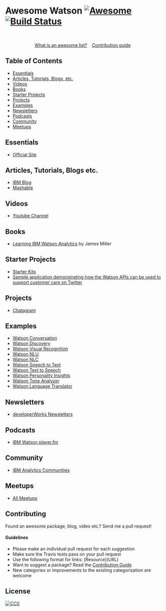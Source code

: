 # Awesome Watson [![Awesome](https://cdn.rawgit.com/sindresorhus/awesome/d7305f38d29fed78fa85652e3a63e154dd8e8829/media/badge.svg)](https://github.com/sindresorhus/awesome) [![Build Status](https://api.travis-ci.org/carlosalan/awesome-watson.svg?branch=master)](https://travis-ci.org/carlosalan/awesome-watson)

<br>

<p align="center">
	<a href="https://github.com/sindresorhus/awesome/blob/master/awesome.md">What is an awesome list?</a>&nbsp;&nbsp;&nbsp;
	<a href="contributing.md">Contribution guide</a>&nbsp;&nbsp;&nbsp;
</p>

## Table of Contents

- [Essentials](#essentials)
- [Articles, Tutorials, Blogs, etc.](#articles-tutorials-blogs-etc)
- [Videos](#videos)
- [Books](#books)
- [Starter Projects](#starter-projects)
- [Projects](#projects)
- [Examples](#examples)
- [Newsletters](#newsletters)
- [Podcasts](#podcasts)
- [Community](#community)
- [Meetups](#meetups)

## Essentials

* [Official Site](https://www.ibm.com/watson/)

## Articles, Tutorials, Blogs etc.

* [IBM Blog](https://www.ibm.com/blogs/watson/category/cognitive-enterprise/)
* [Mashable](http://mashable.com/category/ibm-watson/)

## Videos

* [Youtube Channel](https://www.youtube.com/user/IBMWatsonSolutions)

## Books

* [Learning IBM Watson Analytics](https://www.amazon.com/Learning-Watson-Analytics-James-Miller/dp/1785880772) by James Miller

## Starter Projects

* [Starter Kits](https://www.ibm.com/watson/developercloud/starter-kits.html)
* [Sample application demonstrating how the Watson APIs can be used to support customer care on Twitter](https://github.com/watson-developer-cloud/social-customer-care)

## Projects

* [Chatagram](https://github.com/karanchahal/Chatagram)

## Examples

* [Watson Conversation](https://conversation-demo.mybluemix.net/)
* [Watson Discovery](https://discovery-news-demo.mybluemix.net/)
* [Watson Visual Recognition](https://visual-recognition-demo.ng.bluemix.net/)
* [Watson NLU](https://natural-language-understanding-demo.mybluemix.net/)
* [Watson NLC](https://natural-language-classifier-demo.mybluemix.net/)
* [Watson Speech to Text](https://speech-to-text-demo.mybluemix.net/)
* [Watson Text to Speech](https://text-to-speech-demo.mybluemix.net/)
* [Watson Personality Insights](https://personality-insights-livedemo.mybluemix.net/)
* [Watson Tone Analyzer](https://tone-analyzer-demo.mybluemix.net/)
* [Watson Language Translator](https://language-translator-demo.mybluemix.net/)

## Newsletters

* [developerWorks Newsletters](https://www.ibm.com/developerworks/newsletter/)

## Podcasts

* [IBM Watson player.fm](https://player.fm/series/ibm-watson)

## Community

* [IBM Analytics Communities](https://community.watsonanalytics.com/)

## Meetups

* [All Meetups](https://www.meetup.com/topics/ibm-watson/)

## Contributing

Found an awesome package, blog, video etc.? Send me a pull request!

#### Guidelines

* Please make an individual pull request for each suggestion
* Make sure the Travis tests pass on your pull request
* Use the following format for links: \[Resource\]\(URL\)
* Want to suggest a package? Read the [Contribution Guide](https://github.com/carlosalan/awesome-watson/blob/master/CONTRIBUTING.md)
* New categories or improvements to the existing categorization are welcome

## License

[![CC0](http://mirrors.creativecommons.org/presskit/buttons/88x31/svg/cc-zero.svg)](https://creativecommons.org/publicdomain/zero/1.0/)

